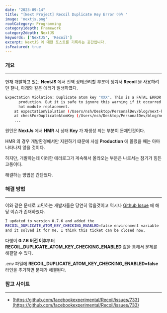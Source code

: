 ```yaml
---
date: "2023-09-14"
title: "[Next Project] Recoil Duplicate Key Error 이슈 "
image: 'nextjs.png'
rootCategory: Programming
category1depth: Framework
category2depth: NextJS
keywords: ['NextJS', 'Recoil']
excerpt: NextJS 에 대한 포스트를 기록하는 공간입니다.
isFeatured: true
---
```


### 개요
---

현재 개발하고 있는 **NextJS** 에서 전역 상태관리할 부분이 생겨서 **Recoil** 을 사용하려던 찰나, 아래와 같은 에러가 발생하였다.

```bash
Expectation Violation: Duplicate atom key "XXX". This is a FATAL ERROR in
      production. But it is safe to ignore this warning if it occurred because of
      hot module replacement.
    at expectationViolation (/Users/nsh/Desktop/PersonalDev/blog/next-hippo-blog/node_modules/.pnpm/recoil@0.7.7_react-dom@18.2.0_react@18.2.0/node_modules/recoil/cjs/index.js:671:19)
    at checkForDuplicateAtomKey (/Users/nsh/Desktop/PersonalDev/blog/next-hippo-blog/node_modules/.pnpm/recoil@0.7.7_react-dom@18.2.0_react@18.2.0/node_modules/recoil/cjs/index.js:752:9)
    ...
```

원인은 **NextJs** 에서 **HMR** 시 상태 **Key** 가 재생성 되는 부분이 문제인것이다.

HMR 의 경우 개발환경에서만 지원하기 떄문에 사실 **Production** 에 올렸을 때는 아마 나타나지 않을 것이다.

하지만, 개발하는데 이러한 에러로그가 계속해서 올라오는 부분은 나로서는 참기가 힘든 고통이다.

해결하는 방법은 간단했다.

### 해결 방법
---

이와 같은 문제로 고민하는 개발자들은 당연히 많을것이고 역시나 [Github Issue](https://github.com/facebookexperimental/Recoil/issues/733) 에 해당 이슈가 존재하였다.

```bash
I updated to version 0.7.6 and added the 
RECOIL_DUPLICATE_ATOM_KEY_CHECKING_ENABLED=false environment variable 
and it solved it for me. I think this ticket can be closed now.
```
다행이 **0.7.6 버전 이후**부터 **RECOIL_DUPLICATE_ATOM_KEY_CHECKING_ENABLED** 값을 통해서 문제를 해결할 수 있다.

.env 파일에 **RECOIL_DUPLICATE_ATOM_KEY_CHECKING_ENABLED=false** 라인을 추가하면 문제가 해결된다.

### 참고 사이트
---

- [https://github.com/facebookexperimental/Recoil/issues/733](https://github.com/facebookexperimental/Recoil/issues/733)

